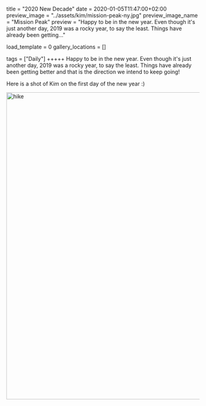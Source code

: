 title = "2020 New Decade"
date = 2020-01-05T11:47:00+02:00
preview_image = "../assets/kim/mission-peak-ny.jpg"
preview_image_name = "Mission Peak"
preview = "Happy to be in the new year. Even though it's just another day, 2019 was a rocky year, to say the least. Things have already been getting..."

load_template = 0
gallery_locations = []

tags = ["Daily"]
+++++
Happy to be in the new year. Even though it's just another day, 2019 was a rocky year, to say the least. Things have already been getting better and that is the direction we intend to keep going!

Here is a shot of Kim on the first day of the new year :) 


<img src="../../../../assets/kim/mission-peak-ny.jpg" alt="hike" style="width:800px;"/>